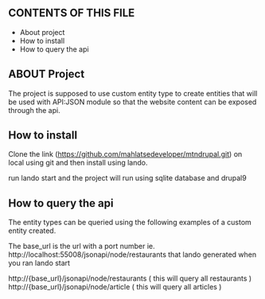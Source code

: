 
CONTENTS OF THIS FILE
---------------------

 * About project
 * How to install
 * How to query the api


ABOUT Project
------------

The project is supposed to use custom entity type to create entities that will be used with API:JSON module so that the website content can be exposed through the api.


How to install
--------------------------

Clone the link (https://github.com/mahlatsedeveloper/mtndrupal.git) on local using git and then install using lando.

run lando start and the project will run using sqlite database and drupal9


How to query the api
---------------------

The entity types can be queried using the following examples of a custom entity created.

The base_url is the url with a port number ie. http://localhost:55008/jsonapi/node/restaurants that lando generated when you ran lando start

http://{base_url}/jsonapi/node/restaurants ( this will query all restaurants )
http://{base_url}/jsonapi/node/article ( this will query all articles )
